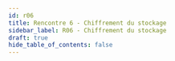 ```yaml
---
id: r06
title: Rencontre 6 - Chiffrement du stockage
sidebar_label: R06 - Chiffrement du stockage
draft: true
hide_table_of_contents: false
---
```



